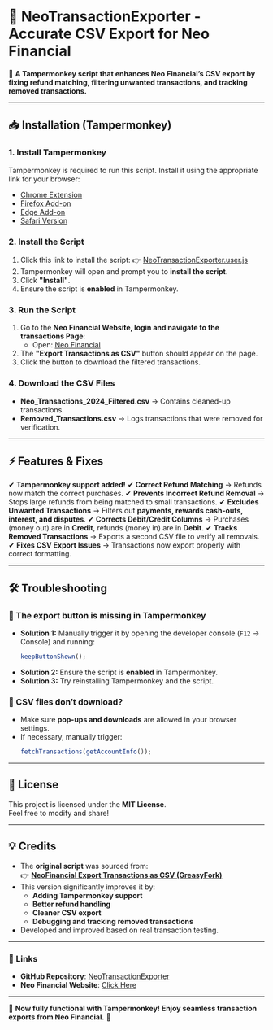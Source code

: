 # **📌 NeoTransactionExporter - Accurate CSV Export for Neo Financial**

🚀 **A Tampermonkey script that enhances Neo Financial’s CSV export by fixing refund matching, filtering unwanted transactions, and tracking removed transactions.**

---

## **📥 Installation (Tampermonkey)**

### **1. Install Tampermonkey**

Tampermonkey is required to run this script. Install it using the appropriate link for your browser:

- [Chrome Extension](https://chrome.google.com/webstore/detail/tampermonkey/dhdgffkkebhmkfjojejmpbldmpobfkfo)
- [Firefox Add-on](https://addons.mozilla.org/en-US/firefox/addon/tampermonkey/)
- [Edge Add-on](https://microsoftedge.microsoft.com/addons/detail/tampermonkey/dhdgffkkebhmkfjojejmpbldmpobfkfo)
- [Safari Version](https://apps.apple.com/us/app/tampermonkey/id1482490089)

### **2. Install the Script**

1. Click this link to install the script:
   👉 [NeoTransactionExporter.user.js](https://raw.githubusercontent.com/sirajahmadzai/NeoTransactionExporter/main/NeoTransactionExporter.user.js)
2. Tampermonkey will open and prompt you to **install the script**.
3. Click **"Install"**.
4. Ensure the script is **enabled** in Tampermonkey.

### **3. Run the Script**

1. Go to the **Neo Financial Website, login and navigate to the transactions Page**:
   - Open: [Neo Financial](https://member.neofinancial.com/)
2. The **"Export Transactions as CSV"** button should appear on the page.
3. Click the button to download the filtered transactions.

### **4. Download the CSV Files**

- **Neo_Transactions_2024_Filtered.csv** → Contains cleaned-up transactions.
- **Removed_Transactions.csv** → Logs transactions that were removed for verification.

---

## **⚡ Features & Fixes**

✔ **Tampermonkey support added!**
✔ **Correct Refund Matching** → Refunds now match the correct purchases.
✔ **Prevents Incorrect Refund Removal** → Stops large refunds from being matched to small transactions.
✔ **Excludes Unwanted Transactions** → Filters out **payments, rewards cash-outs, interest, and disputes**.
✔ **Corrects Debit/Credit Columns** → Purchases (money out) are in **Credit**, refunds (money in) are in **Debit**.
✔ **Tracks Removed Transactions** → Exports a second CSV file to verify all removals.
✔ **Fixes CSV Export Issues** → Transactions now export properly with correct formatting.

---

## **🛠 Troubleshooting**

### 🔹 The export button is missing in Tampermonkey
- **Solution 1:** Manually trigger it by opening the developer console (`F12` → Console) and running:
  ```js
  keepButtonShown();
  ```
- **Solution 2:** Ensure the script is **enabled** in Tampermonkey.
- **Solution 3:** Try reinstalling Tampermonkey and the script.

### 🔹 CSV files don’t download?
- Make sure **pop-ups and downloads** are allowed in your browser settings.
- If necessary, manually trigger:
  ```js
  fetchTransactions(getAccountInfo());
  ```

---

## **📜 License**

This project is licensed under the **MIT License**.  
Feel free to modify and share!

---

## **💡 Credits**

- The **original script** was sourced from:  
  👉 **[NeoFinancial Export Transactions as CSV (GreasyFork)](https://greasyfork.org/en/scripts/497956-neofinancial-export-transactions-as-csv)**  
- This version significantly improves it by:
  - **Adding Tampermonkey support**
  - **Better refund handling**
  - **Cleaner CSV export**
  - **Debugging and tracking removed transactions**
- Developed and improved based on real transaction testing.

---

### **🔗 Links**

- **GitHub Repository**: [NeoTransactionExporter](https://github.com/sirajahmadzai/UltimateNeoFinancialExporter)
- **Neo Financial Website**: [Click Here](https://member.neofinancial.com/)

---

💪 **Now fully functional with Tampermonkey! Enjoy seamless transaction exports from Neo Financial.** 🚀

